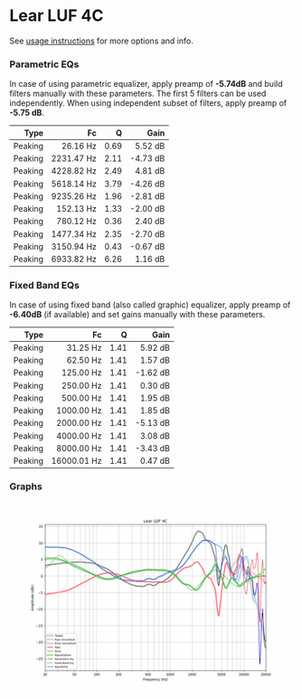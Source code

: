 # Lear LUF 4C
See [usage instructions](https://github.com/jaakkopasanen/AutoEq#usage) for more options and info.

### Parametric EQs
In case of using parametric equalizer, apply preamp of **-5.74dB** and build filters manually
with these parameters. The first 5 filters can be used independently.
When using independent subset of filters, apply preamp of **-5.75 dB**.

| Type    | Fc         |    Q | Gain     |
|--------:|-----------:|-----:|---------:|
| Peaking | 26.16 Hz   | 0.69 | 5.52 dB  |
| Peaking | 2231.47 Hz | 2.11 | -4.73 dB |
| Peaking | 4228.82 Hz | 2.49 | 4.81 dB  |
| Peaking | 5618.14 Hz | 3.79 | -4.26 dB |
| Peaking | 9235.26 Hz | 1.96 | -2.81 dB |
| Peaking | 152.13 Hz  | 1.33 | -2.00 dB |
| Peaking | 780.12 Hz  | 0.36 | 2.40 dB  |
| Peaking | 1477.34 Hz | 2.35 | -2.70 dB |
| Peaking | 3150.94 Hz | 0.43 | -0.67 dB |
| Peaking | 6933.82 Hz | 6.26 | 1.16 dB  |

### Fixed Band EQs
In case of using fixed band (also called graphic) equalizer, apply preamp of **-6.40dB**
(if available) and set gains manually with these parameters.

| Type    | Fc          |    Q | Gain     |
|--------:|------------:|-----:|---------:|
| Peaking | 31.25 Hz    | 1.41 | 5.92 dB  |
| Peaking | 62.50 Hz    | 1.41 | 1.57 dB  |
| Peaking | 125.00 Hz   | 1.41 | -1.62 dB |
| Peaking | 250.00 Hz   | 1.41 | 0.30 dB  |
| Peaking | 500.00 Hz   | 1.41 | 1.95 dB  |
| Peaking | 1000.00 Hz  | 1.41 | 1.85 dB  |
| Peaking | 2000.00 Hz  | 1.41 | -5.13 dB |
| Peaking | 4000.00 Hz  | 1.41 | 3.08 dB  |
| Peaking | 8000.00 Hz  | 1.41 | -3.43 dB |
| Peaking | 16000.01 Hz | 1.41 | 0.47 dB  |

### Graphs
![](./Lear%20LUF%204C.png)